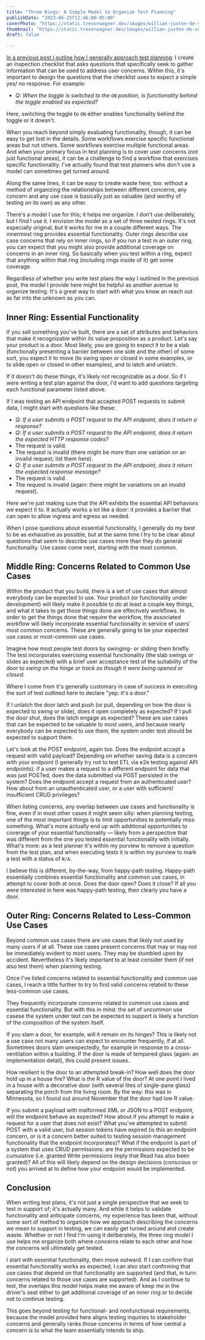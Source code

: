 ```yaml
---
title: "Three Rings: A Simple Model to Organize Test Planning"
publishDate: "2023-06-25T12:46:00-05:00"
coverPhoto: "https://static.trevorwagner.dev/images/willian-justen-de-vasconcellos-rM9V6BjNaKM-unsplash/1200x800.jpg"
thumbnail: "https://static.trevorwagner.dev/images/willian-justen-de-vasconcellos-rM9V6BjNaKM-unsplash/300x200.jpg"
draft: false

---
```


[In a previous post I outline how I generally approach test planning](https://www.trevorwagner.dev/2023/06/24/how-i-write-test-plans-for-new-functionality/): I create an inspection checklist that asks questions that specifically seek to gather information that can be used to address user concerns. Within this, it's important to design the questions that the checklist uses to expect a simple yes/ no response. For example:

- *Q: When the toggle is switched to the `ON` position, is functionality behind the toggle enabled as expected?*

Here, switching the toggle to `ON` either enables functionality behind the toggle or it doesn't.

When you reach beyond simply evaluating functionality, though, it can be easy to get lost in the details. Some workflows exercise specific functional areas but not others. Some workflows exercise multiple functional areas. And when your primary focus in test planning is to cover user concerns (not just functional areas), it can be a challenge to find a workflow that exercises specific functionality. I've actually found that test planners who don't use a model can sometimes get turned around.  

Along the same lines, it can be easy to create waste here, too: without a method of organizing the relationships between different concerns, any concern and any use case is basically just as valuable (and worthy of testing on its own) as any other.

There's a model I use for this; it helps me organize.  I don't use deliberately, but I find I use it. I envision the model as a set of three nested rings. It's not especially original, but it works for me in a couple different ways. The innermost ring provides essential functionality. Outer rings describe use case concerns that rely on inner rings, so if you run a test in an outer ring, you can expect that you might also provide additional coverage on concerns in an inner ring. So basically when you test within a ring, expect that anything within that ring (including rings inside of it) get some coverage.

Regardless of whether you write test plans the way I outlined in the previous post, the model I provide here might be helpful as another avenue to organize testing. It's a great way to start with what you know an reach out as far into the unknown as you can.

## Inner Ring: Essential Functionality

If you sell something you've built, there are a set of attributes and behaviors that make it recognizable within its value proposition as a product. Let's say your product is a door. Most likely, you are going to expect it to be a slab (functionally presenting a barrier between one side and the other) of some sort, you expect it to move (to swing open or closed in some examples, or to slide open or closed in other examples), and to latch and unlatch.

If it doesn't do these things, it's likely not recognizable as a door. So if I were writing a test plan against the door, I'd want to add questions targeting each functional parameter listed above.

If I was testing an API endpoint that accepted POST requests to submit data, I might start with questions like these:

- *Q: If a user submits a POST request to the API endpoint, does it return a response?*
- *Q: If a user submits a POST request to the API endpoint, does it return the expected HTTP response codes?*
 - The request is valid.
 - The request is invalid (there might be more than one variation on an invalid request; list them here).
- *Q: If a user submits a POST request to the API endpoint, does it return the expected response message?*
 - The request is valid.
 - The request is invalid (again: there might be variations on an invalid request).

Here we're just making sure that the API exhibits the essential API behaviors we expect it to. It actually works a lot like a door: it provides a barrier that can open to allow ingress and egress as needed.

When I pose questions about essential functionality, I generally do my best to be as exhaustive as possible, but at the same time I try to be clear about questions that seem to describe use cases more than they do general functionality. Use cases come next, starting with the most common.

## Middle Ring: Concerns Related to Common Use Cases

Within the product that you build, there is a set of use cases that almost everybody can be expected to use. Your product (or functionality under development) will likely make it possible to do at least a couple key things, and what it takes to get those things done are effectively workflows. In order to get the things done that require the workflow, the associated workflow will likely incorporate essential functionality in service of users' most common concerns. These are generally going to be your expected use cases or most-common use cases.

Imagine how most people test doors by swinging- or sliding them briefly. The test incorporates exercising essential functionality (the slab swings or slides as expected) with a brief user acceptance test of the suitability of the door to *swing on the hinge or track as though it were being opened or closed*.

Where I come from it's generally customary in case of success in executing the sort of test outlined here to declare "yep: it's a door."

If I unlatch the door latch and push (or pull, depending on how the door is expected to swing or slide), does it open completely as expected? If I pull the door shut, does the latch engage as expected? These are use cases that can be expected to be valuable to most users, and because nearly everybody can be expected to use them, the system under test should be expected to support them.

Let's look at the POST endpoint, again too. Does the endpoint accept a request with valid payload? Depending on whether saving data is a concern with your endpoint (I generally try not to test ETL via e2e testing against API endpoints): if a user makes a request to a different endpoint for data that was just POSTed, does the data submitted via POST persisted in the system? Does the endpoint accept a request from an authenticated user? How about from an unauthenticated user, or a user with sufficient/ insufficient CRUD privileges?

When listing concerns, any overlap between use cases and functionality is fine, even if in most other cases it might seem silly: when planning testing, one of the most important things is to limit opportunities to potentially miss something. What's more actually end up with additional opportunities to coverage of your essential functionality — likely from a perspective that was different from the one you tested essential functionality with initially. What's more: as a test planner it's within my purview to remove a question from the test plan, and when executing tests it is within my purview to mark a test with a status of `N/A`.

I believe this is different, by-the-way, from happy-path testing. Happy-path essentially combines essential functionality and common use cases, in attempt to cover both at once. Does the door open? Does it close? If all you were interested in here was happy-path testing, then clearly you have a door.

## Outer Ring: Concerns Related to Less-Common Use Cases

Beyond common use cases there are use cases that likely not used by many users if at all. These use cases present concerns that may or may not be immediately evident to most users. They may be stumbled upon by accident. Nevertheless it's likely important to at least consider them (if not also test them) when planning testing.

Once I've listed concerns related to essential functionality and common use cases, I reach a little further to try to find valid concerns related to these less-common use cases.

They frequently incorporate concerns related to common use cases and essential functionality. But with this in mind: the set of uncommon use casese the system under test can be expected to support is likely a function of the composition of the system itself.

If you slam a door, for example, will it remain on its hinges? This is likely not a use case not many users can expect to encounter frequently, if at all. Sometimes doors slam unexpectedly, for example in response to a cross-ventilation within a building. If the door is made of tempered glass (again: an implementation detail), this could present issues.

How resilient is the door to an attempted break-in? How well does the door hold up in a house fire? What is the R value of the door? At one point I lived in a house with a decorative door (with several lites of single-pane glass) separating the porch from the living room. By the way: this was in Minnesota, so I found out around November that the door had low R value.

If you submit a payload with malformed XML or JSON to a POST endpoint, will the endpoint behave as expected? How about if you attempt to make a request for a user that does not exist? What you've attempted to submit POST with a valid user, but session tokens have expired (is this an endpoint concern, or is it a concern better suited to testing session management functionality that the endpoint incorporates)? What if the endpoint is part of a system that uses CRUD permissions: are the permissions expected to be cumulative (i.e. granted Write permissions imply that Read has also been granted)? All of this will likely depend on the design decisions (conscious or not) you arrived at to define how your endpoint would be implemented.

## Conclusion

When writing test plans, it's not just a single perspective that we seek to test in support of; it's actually many. And while it helps to validate functionality and anticipate concerns, my experience has been that, without some sort of method to organize how we approach describing the concerns we mean to support in testing, we can easily get turned around and create waste. Whether or not I find I'm using it deliberately, the three ring model I use helps me organize both where concerns relate to each other and how the concerns will ultimately get tested.

I start with essential functionality, then move outward. If I can confirm that essential functionality works as expected, I can also start confirming that use cases that depend on that functionality are supported (and that, in turn: concerns related to those use cases are supported).  And as I continue to test, the overlaps this model helps make me aware of keep me in the driver's seat either to get additional coverage of an inner ring or to decide not to continue testing.

This goes beyond testing for functional- and nonfunctional requirements, because the model provided here aligns testing inquiries to stakeholder concerns and generally ranks those concerns in terms of how central a concern is to what the team essentially intends to ship.